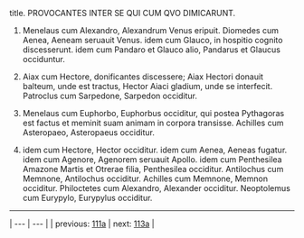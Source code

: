 title. PROVOCANTES INTER SE QUI CUM QVO DIMICARUNT.



1. Menelaus cum Alexandro, Alexandrum Venus eripuit. Diomedes cum Aenea, Aeneam seruauit Venus. idem cum Glauco, in hospitio cognito discesserunt. idem cum Pandaro et Glauco alio, Pandarus et Glaucus occiduntur.



2. Aiax cum Hectore, donificantes discessere; Aiax Hectori donauit balteum, unde est tractus, Hector Aiaci gladium, unde se interfecit. Patroclus cum Sarpedone, Sarpedon occiditur.



3. Menelaus cum Euphorbo, Euphorbus occiditur, qui postea Pythagoras est factus et meminit suam animam in corpora transisse. Achilles cum Asteropaeo, Asteropaeus occiditur.



4. idem cum Hectore, Hector occiditur. idem cum Aenea, Aeneas fugatur. idem cum Agenore, Agenorem seruauit Apollo. idem cum Penthesilea Amazone Martis et Otrerae filia, Penthesilea occiditur. Antilochus cum Memnone, Antilochus occiditur. Achilles cum Memnone, Memnon occiditur. Philoctetes cum Alexandro, Alexander occiditur. Neoptolemus cum Eurypylo, Eurypylus occiditur.



---

| --- | --- |
| previous: [111a](../111a/) | next: [113a](../113a/) |